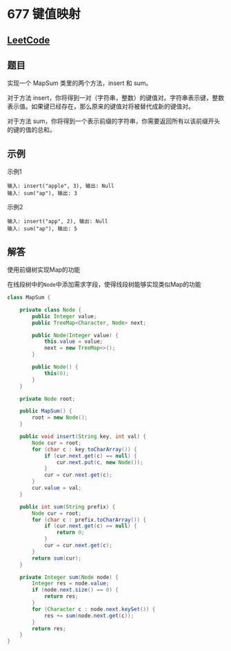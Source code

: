 # 677 键值映射

## [LeetCode](https://leetcode-cn.com/problems/map-sum-pairs/)

## 题目

实现一个 MapSum 类里的两个方法，insert 和 sum。

对于方法 insert，你将得到一对（字符串，整数）的键值对。字符串表示键，整数表示值。如果键已经存在，那么原来的键值对将被替代成新的键值对。

对于方法 sum，你将得到一个表示前缀的字符串，你需要返回所有以该前缀开头的键的值的总和。

## 示例

示例1

```text
输入: insert("apple", 3), 输出: Null
输入: sum("ap"), 输出: 3
```

示例2

```text
输入: insert("app", 2), 输出: Null
输入: sum("ap"), 输出: 5
```

## 解答

使用前缀树实现Map的功能

在线段树中的`Node`中添加需求字段，使得线段树能够实现类似Map的功能

```java
class MapSum {

    private class Node {
        public Integer value;
        public TreeMap<Character, Node> next;

        public Node(Integer value) {
            this.value = value;
            next = new TreeMap<>();
        }

        public Node() {
            this(0);
        }
    }

    private Node root;

    public MapSum() {
        root = new Node();
    }

    public void insert(String key, int val) {
        Node cur = root;
        for (char c : key.toCharArray()) {
            if (cur.next.get(c) == null) {
                cur.next.put(c, new Node());
            }
            cur = cur.next.get(c);
        }
        cur.value = val;
    }

    public int sum(String prefix) {
        Node cur = root;
        for (char c : prefix.toCharArray()) {
            if (cur.next.get(c) == null) {
                return 0;
            }
            cur = cur.next.get(c);
        }
        return sum(cur);
    }

    private Integer sum(Node node) {
        Integer res = node.value;
        if (node.next.size() == 0) {
            return res;
        }
        for (Character c : node.next.keySet()) {
            res += sum(node.next.get(c));
        }
        return res;
    }
}
```
